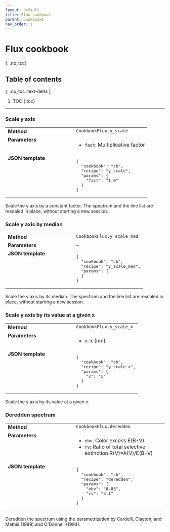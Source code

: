 ```yaml
---
layout: default
title: Flux cookbook
parent: Cookbooks
nav_order: 1
---
```


# Flux cookbook
{: .no_toc}

## Table of contents
{: .no_toc .text-delta }

1. TOC
{:toc}
---

###  Scale y axis
        
<table>
  <tbody>
    <tr>
      <td style="vertical-align:top;width:200px"><strong>Method</strong></td>
      <td style="vertical-align:top"><code>CookbookFlux.y_scale</code></td>
    </tr>
    <tr>
      <td style="vertical-align:top"><strong>Parameters</strong></td>
      <td style="vertical-align:top">
        <ul>
          <li><code>fact</code>: Multiplicative factor</li>
        </ul>
      </td>
    </tr>
    <tr>
      <td style="vertical-align:top;width:200px"><strong>JSON template</strong></td>
      <td style="vertical-align:top"><pre>
{
  "cookbook": "cb",
  "recipe": "y_scale",
  "params": {
    "fact": "1.0"
  }
}    </pre></td>
    </tr>
  </tbody>
</table>

Scale the y axis by a constant factor. The spectrum and the line list are rescaled in place, without starting a new session.

###  Scale y axis by median
        
<table>
  <tbody>
    <tr>
      <td style="vertical-align:top;width:200px"><strong>Method</strong></td>
      <td style="vertical-align:top"><code>CookbookFlux.y_scale_med</code></td>
    </tr>
    <tr>
      <td style="vertical-align:top"><strong>Parameters</strong></td>
      <td style="vertical-align:top">
        –
      </td>
    </tr>
    <tr>
      <td style="vertical-align:top;width:200px"><strong>JSON template</strong></td>
      <td style="vertical-align:top"><pre>
{
  "cookbook": "cb",
  "recipe": "y_scale_med",
  "params": {
  }
}    </pre></td>
    </tr>
  </tbody>
</table>

Scale the y axis by its median. The spectrum and the line list are rescaled in place, without starting a new session.

###  Scale y axis by its value at a given x
        
<table>
  <tbody>
    <tr>
      <td style="vertical-align:top;width:200px"><strong>Method</strong></td>
      <td style="vertical-align:top"><code>CookbookFlux.y_scale_x</code></td>
    </tr>
    <tr>
      <td style="vertical-align:top"><strong>Parameters</strong></td>
      <td style="vertical-align:top">
        <ul>
          <li><code>x</code>: x (nm)</li>
        </ul>
      </td>
    </tr>
    <tr>
      <td style="vertical-align:top;width:200px"><strong>JSON template</strong></td>
      <td style="vertical-align:top"><pre>
{
  "cookbook": "cb",
  "recipe": "y_scale_x",
  "params": {
    "x": "x"
  }
}    </pre></td>
    </tr>
  </tbody>
</table>

Scale the y axis by its value at a given x.

###  Deredden spectrum
        
<table>
  <tbody>
    <tr>
      <td style="vertical-align:top;width:200px"><strong>Method</strong></td>
      <td style="vertical-align:top"><code>CookbookFlux.deredden</code></td>
    </tr>
    <tr>
      <td style="vertical-align:top"><strong>Parameters</strong></td>
      <td style="vertical-align:top">
        <ul>
          <li><code>ebv</code>: Color excess E(B-V)</li>
          <li><code>rv</code>: Ratio of total selective extinction R(V)=A(V)/E(B-V)</li>
        </ul>
      </td>
    </tr>
    <tr>
      <td style="vertical-align:top;width:200px"><strong>JSON template</strong></td>
      <td style="vertical-align:top"><pre>
{
  "cookbook": "cb",
  "recipe": "deredden",
  "params": {
    "ebv": "0.03",
    "rv": "3.1"
  }
}    </pre></td>
    </tr>
  </tbody>
</table>

Deredden the spectrum using the parametrization by Cardelli, Clayton, and Mathis (1989) and O'Donnell (1994).

